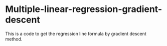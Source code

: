 # Multiple-linear-regression-gradient-descent
This is a code to get the regression line formula by gradient descent method.
